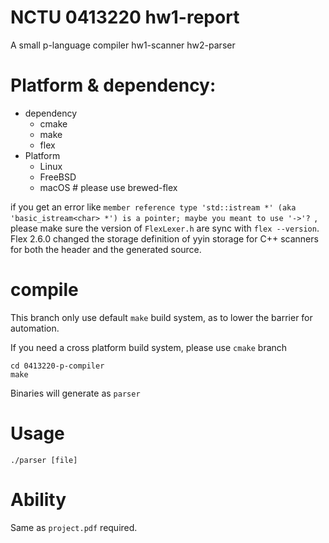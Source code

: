 # NCTU 0413220 hw1-report 
A small p-language compiler
    hw1-scanner
	hw2-parser

# Platform & dependency:
- dependency
  - cmake
  - make
  - flex
- Platform
  - Linux
  - FreeBSD
  - macOS   # please use brewed-flex


if you get an error like `member reference type 'std::istream *' (aka 'basic_istream<char> *') is a pointer; maybe you meant to use '->'? `, please make sure the version of `FlexLexer.h` are sync with `flex --version`.
Flex 2.6.0 changed the storage definition of yyin storage for C++ scanners for both the header and the generated source. 

# compile
This branch only use default `make` build system, as to lower the barrier for automation.

If you need a cross platform build system, please use `cmake` branch
```
cd 0413220-p-compiler
make
```
Binaries will generate as `parser`

# Usage

`./parser [file]`

# Ability

Same as `project.pdf` required.
